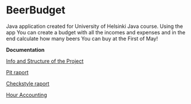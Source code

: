 # BeerBudget
Java application created for University of Helsinki Java course. Using the app You can create a budget with all the incomes and expenses and in the end calculate how many beers You can buy at the First of May!


**Documentation**

[Info and Structure of the Project](Documentation/descriptionAndStructure.md)

[Pit raport](https://htmlpreview.github.io/?https://github.com/Zamizmi/beerbudget/blob/master/Documentation/pit/201703302307/index.html)

[Checkstyle raport](https://htmlpreview.github.io/?https://github.com/Zamizmi/beerbudget/blob/master/Documentation/checkstyle/dl3/checkstyle.html)

[Hour Accounting](Documentation/houraccounting.md)
